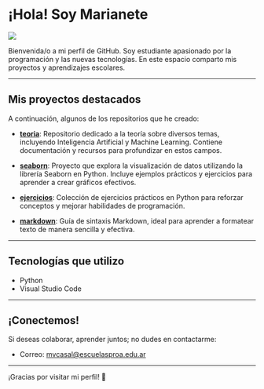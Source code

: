 # ¡Hola! Soy Marianete

![](https://avatars.githubusercontent.com/u/161629775?s=400&u=1732d69c968b117fc4ce1bdc65e441d79fea7839&v=4)

Bienvenida/o a mi perfil de GitHub. Soy estudiante apasionado por la programación y las nuevas tecnologías. En este espacio comparto mis proyectos y aprendizajes escolares.

---

## Mis proyectos destacados

A continuación, algunos de los repositorios que he creado:

- **[teoria](https://github.com/Marianete/teoria)**: Repositorio dedicado a la teoría sobre diversos temas, incluyendo Inteligencia Artificial y Machine Learning. Contiene documentación y recursos para profundizar en estos campos.

- **[seaborn](https://github.com/Marianete/seaborn)**: Proyecto que explora la visualización de datos utilizando la librería Seaborn en Python. Incluye ejemplos prácticos y ejercicios para aprender a crear gráficos efectivos.

- **[ejercicios](https://github.com/Marianete/ejercicios)**: Colección de ejercicios prácticos en Python para reforzar conceptos y mejorar habilidades de programación.

- **[markdown](https://github.com/Marianete/markdown)**: Guía de sintaxis Markdown, ideal para aprender a formatear texto de manera sencilla y efectiva.

---

## Tecnologías que utilizo

- Python
- Visual Studio Code

---

## ¡Conectemos!

Si deseas colaborar, aprender juntos; no dudes en contactarme:
- Correo: mvcasal@escuelasproa.edu.ar

---

¡Gracias por visitar mi perfil! 🚀
